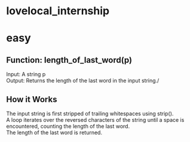 # lovelocal_internship
# easy
## Function: length_of_last_word(p)
 Input: A string p<br>
 Output: Returns the length of the last word in the input string./
## How it Works
The input string is first stripped of trailing whitespaces using strip().<br>
A loop iterates over the reversed characters of the string until a space is encountered, counting the length of the last word.<br>
The length of the last word is returned.
